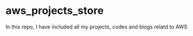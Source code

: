 # aws_projects_store
In this repo, I have included all my projects, codes and blogs relatd to AWS  
